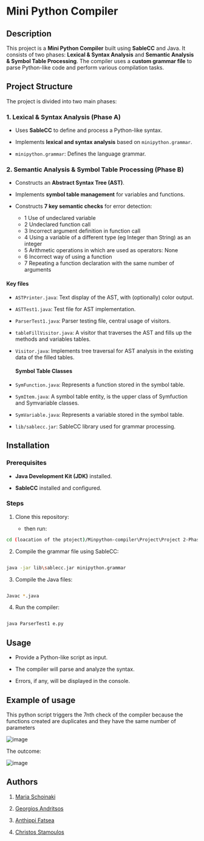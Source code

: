 
# Mini Python Compiler

## Description

This project is a **Mini Python Compiler** built using **SableCC** and Java. It consists of two phases: **Lexical & Syntax Analysis** and **Semantic Analysis & Symbol Table Processing**. The compiler uses a **custom grammar file** to parse Python-like code and perform various compilation tasks.

## Project Structure

The project is divided into two main phases:

### 1. Lexical & Syntax Analysis (Phase A)

- Uses **SableCC** to define and process a Python-like syntax.

- Implements **lexical and syntax analysis** based on `minipython.grammar`.

- `minipython.grammar`: Defines the language grammar.

### 2. Semantic Analysis & Symbol Table Processing (Phase B)

- Constructs an **Abstract Syntax Tree (AST)**.

- Implements **symbol table management** for variables and functions.

- Constructs **7 key semantic checks** for error detection:
 	- 1 Use of undeclared variable
 	- 2 Undeclared function call
 	- 3 Incorrect argument definition in function call
 	- 4 Using a variable of a different type (eg Integer than String) as an integer
 	- 5 Arithmetic operations in which are used as operators: None
 	- 6 Incorrect way of using a function
 	- 7 Repeating a function declaration with the same number of arguments
  
#### Key files

- `ASTPrinter.java`: Text display of the AST, with (optionally) color output.

- `ASTTest1.java`: Test file for AST implementation.

- `ParserTest1.java`: Parser testing file, central usage of visitors.

- `tableFillVisitor.java`: A visitor that traverses the AST and fills up the methods and variables tables.

- `Visitor.java`: Implements tree traversal for AST analysis in the existing data of the  filled tables.

   #### Symbol Table Classes

- `SymFunction.java`: Represents a function stored in the symbol table.

- `SymItem.java`: A symbol table entity, is the upper class of Symfuction and Symvariable classes.

- `SymVariable.java`: Represents a variable stored in the symbol table.

- `lib/sablecc.jar`: SableCC library used for grammar processing.

## Installation

### Prerequisites

- **Java Development Kit (JDK)** installed.

- **SableCC** installed and configured.

### Steps

1. Clone this repository:

   - then run:
```sh
cd (loacation of the ptoject)/Minpython-compiler\Project\Project 2-Phase B

```

2. Compile the grammar file using SableCC:

```sh

java -jar lib\sablecc.jar minipython.grammar

```

3. Compile the Java files:

```sh

Javac *.java

```

4. Run the compiler:

```sh

java ParserTest1 e.py

```

## Usage

- Provide a Python-like script as input.

- The compiler will parse and analyze the syntax.

- Errors, if any, will be displayed in the console.

## Example of usage
This python script triggers the 7nth check of the compiler because the functions created are duplicates and they have the same number of parameters

![image](https://github.com/user-attachments/assets/5ddd4538-b81a-4f54-b607-2fb11411e5b6)

The outcome:

![image](https://github.com/user-attachments/assets/e9890f32-6554-49a9-a3ee-4da6140c6dde)


## Authors

1. [Maria Schoinaki](<https://github.com/MariaSchoinaki>)

2. [Georgios Andritsos](<https://github.com/Andritsos>)

3. [Anthippi Fatsea](<https://github.com/Anthippi>)

4. [Christos Stamoulos](<https://github.com/ChristosStamoulos>)
